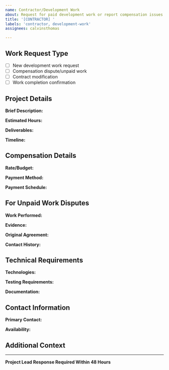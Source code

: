 ```yaml
---
name: Contractor/Development Work
about: Request for paid development work or report compensation issues
title: '[CONTRACTOR] '
labels: 'contractor, development-work'
assignees: calvinsthomas

---
```


## Work Request Type
- [ ] New development work request
- [ ] Compensation dispute/unpaid work
- [ ] Contract modification
- [ ] Work completion confirmation

## Project Details
**Brief Description:**
<!-- Describe the work to be performed -->

**Estimated Hours:**
<!-- Provide time estimate -->

**Deliverables:**
<!-- List specific deliverables -->

**Timeline:**
<!-- When should this be completed -->

## Compensation Details
**Rate/Budget:**
<!-- Hourly rate or fixed price -->

**Payment Method:**
<!-- How should payment be processed -->

**Payment Schedule:**
<!-- When payment should be made (upfront, milestone, completion) -->

## For Unpaid Work Disputes
**Work Performed:**
<!-- Describe completed work -->

**Evidence:**
<!-- Link to commits, PRs, or other evidence -->

**Original Agreement:**
<!-- Screenshots, emails, or other documentation -->

**Contact History:**
<!-- Previous communication attempts -->

## Technical Requirements
**Technologies:**
<!-- Languages, frameworks, tools needed -->

**Testing Requirements:**
<!-- Testing expectations -->

**Documentation:**
<!-- Documentation needs -->

## Contact Information
**Primary Contact:**
<!-- Your preferred contact method -->

**Availability:**
<!-- Your working hours/timezone -->

## Additional Context
<!-- Any other relevant information -->

---
**Project Lead Response Required Within 48 Hours**